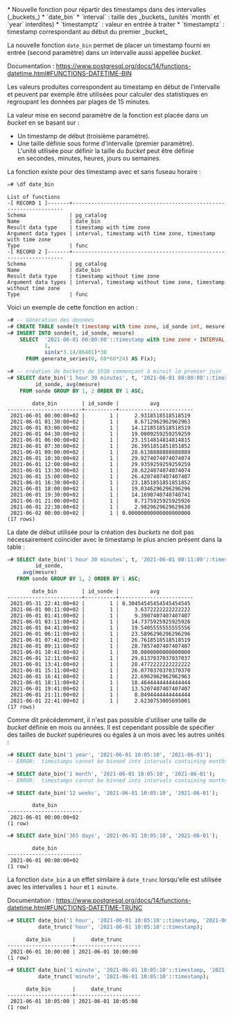 <!--
Les commits sur ce sujet sont :

* https://git.postgresql.org/gitweb/?p=postgresql.git;a=commit;h=49ab61f0bdc93984a8d36b602f6f2a15f09ebcc7

Discussion

* https://www.postgresql.org/message-id/flat/CACPNZCt4buQFRgy6DyjuZS-2aPDpccRkrJBmgUfwYc1KiaXYxg@mail.gmail.com

-->

<div class="slide-content">
* Nouvelle fonction pour répartir des timestamps dans des intervalles
  (_buckets_)
* `date_bin`
  * `interval` : taille des _buckets_ (unités `month` et `year` interdites)
  * `timestamptz` : valeur en entrée à traiter
  * `timestamptz` : timestamp correspondant au début du premier _bucket_

</div>

<div class="notes">

<!-- https://www.postgresql.org/docs/14/functions-datetime.html#FUNCTIONS-DATETIME-BIN -->

La nouvelle fonction `date_bin` permet de placer un timestamp fourni en entrée 
(second paramètre) dans un intervalle aussi appellée _bucket_.

Documentation : <https://www.postgresql.org/docs/14/functions-datetime.html#FUNCTIONS-DATETIME-BIN>

Les valeurs produites correspondent au timestamp en début de l'intervalle
et peuvent par exemple être utilisées pour calculer des statistiques en
regroupant les données par plages de 15 minutes.

La valeur mise en second paramètre de la fonction est placée dans un _bucket_
en se basant sur :

* Un timestamp de début (troisième paramètre).
* Une taille définie sous forme d'intervalle (premier paramètre). \
  L'unité utilisée pour définir la taille du _bucket_ peut être définie \
  en secondes, minutes, heures, jours ou semaines.

La fonction existe pour des timestamp avec et sans fuseau horaire :

```sql
=# \df date_bin
```
```text
List of functions
-[ RECORD 1 ]-------+-------------------------------------------------------------------
Schema              | pg_catalog
Name                | date_bin
Result data type    | timestamp with time zone
Argument data types | interval, timestamp with time zone, timestamp with time zone
Type                | func
-[ RECORD 2 ]-------+-------------------------------------------------------------------
Schema              | pg_catalog
Name                | date_bin
Result data type    | timestamp without time zone
Argument data types | interval, timestamp without time zone, timestamp without time zone
Type                | func
```

Voici un exemple de cette fonction en action :

```sql
=# -- Génération des données
=# CREATE TABLE sonde(t timestamp with time zone, id_sonde int, mesure int);
=# INSERT INTO sonde(t, id_sonde, mesure)
    SELECT  '2021-06-01 00:00:00'::timestamp with time zone + INTERVAL '1s' * x,
            1,
            sin(x*3.14/86401)*30
      FROM generate_series(0, 60*60*24) AS F(x);

=# -- création de buckets de 1h30 commençant à minuit le premier juin
=# SELECT date_bin('1 hour 30 minutes', t, '2021-06-01 00:00:00'::timestamp with time zone),
         id_sonde, avg(mesure)
    FROM sonde GROUP BY 1, 2 ORDER BY 1 ASC;
```
```text
        date_bin        | id_sonde |          avg
------------------------+----------+------------------------
 2021-06-01 00:00:00+02 |        1 |     2.9318518518518519
 2021-06-01 01:30:00+02 |        1 |     8.6712962962962963
 2021-06-01 03:00:00+02 |        1 |    14.1218518518518519
 2021-06-01 04:30:00+02 |        1 |    19.0009259259259259
 2021-06-01 06:00:00+02 |        1 |    23.1514814814814815
 2021-06-01 07:30:00+02 |        1 |    26.3951851851851852
 2021-06-01 09:00:00+02 |        1 |    28.6138888888888889
 2021-06-01 10:30:00+02 |        1 |    29.9274074074074074
 2021-06-01 12:00:00+02 |        1 |    29.9359259259259259
 2021-06-01 13:30:00+02 |        1 |    28.6224074074074074
 2021-06-01 15:00:00+02 |        1 |    26.4207407407407407
 2021-06-01 16:30:00+02 |        1 |    23.1851851851851852
 2021-06-01 18:00:00+02 |        1 |    19.0346296296296296
 2021-06-01 19:30:00+02 |        1 |    14.1690740740740741
 2021-06-01 21:00:00+02 |        1 |     8.7175925925925926
 2021-06-01 22:30:00+02 |        1 |     2.9829629629629630
 2021-06-02 00:00:00+02 |        1 | 0.00000000000000000000
(17 rows)
```

La date de début utilisée pour la création des _buckets_ ne doit pas
nécessairement coïncider avec le timestamp le plus ancien présent dans la table
:

```sql
=# SELECT date_bin('1 hour 30 minutes', t, '2021-06-01 00:11:00'::timestamp with time zone),
         id_sonde,
	 avg(mesure)
   FROM sonde GROUP BY 1, 2 ORDER BY 1 ASC;
```
```text
        date_bin        | id_sonde |          avg
------------------------+----------+------------------------
 2021-05-31 22:41:00+02 |        1 | 0.30454545454545454545
 2021-06-01 00:11:00+02 |        1 |     3.6372222222222222
 2021-06-01 01:41:00+02 |        1 |     9.3907407407407407
 2021-06-01 03:11:00+02 |        1 |    14.7375925925925926
 2021-06-01 04:41:00+02 |        1 |    19.5405555555555556
 2021-06-01 06:11:00+02 |        1 |    23.5896296296296296
 2021-06-01 07:41:00+02 |        1 |    26.7618518518518519
 2021-06-01 09:11:00+02 |        1 |    28.7857407407407407
 2021-06-01 10:41:00+02 |        1 |    30.0000000000000000
 2021-06-01 12:11:00+02 |        1 |    29.8137037037037037
 2021-06-01 13:41:00+02 |        1 |    28.4772222222222222
 2021-06-01 15:11:00+02 |        1 |    26.0770370370370370
 2021-06-01 16:41:00+02 |        1 |    22.6962962962962963
 2021-06-01 18:11:00+02 |        1 |    18.4644444444444444
 2021-06-01 19:41:00+02 |        1 |    13.5207407407407407
 2021-06-01 21:11:00+02 |        1 |     8.0494444444444444
 2021-06-01 22:41:00+02 |        1 |     2.6230753005695001
(17 rows)
```

Comme dit précédemment, il n'est pas possible d'utiliser une taille de _bucket_
définie en mois ou années. Il est cependant possible de spécifier des tailles de
_bucket_ supérieures ou égales à un mois avec les autres unités :

```sql
=# SELECT date_bin('1 year', '2021-06-01 10:05:10', '2021-06-01');
-- ERROR:  timestamps cannot be binned into intervals containing months or years

=# SELECT date_bin('1 month', '2021-06-01 10:05:10', '2021-06-01');
-- ERROR:  timestamps cannot be binned into intervals containing months or years

=# SELECT date_bin('12 weeks', '2021-06-01 10:05:10', '2021-06-01');
```
```text
        date_bin
------------------------
 2021-06-01 00:00:00+02
(1 row)
```
```sql
=# SELECT date_bin('365 days', '2021-06-01 10:05:10', '2021-06-01');
```
```text
        date_bin
------------------------
 2021-06-01 00:00:00+02
(1 row)
```

<!-- https://www.postgresql.org/docs/14/functions-datetime.html#FUNCTIONS-DATETIME-TRUNC -->

La fonction `date_bin` a un effet similaire à `date_trunc` lorsqu'elle est 
utilisée avec les intervalles `1 hour` et `1 minute`.

Documentation : <https://www.postgresql.org/docs/14/functions-datetime.html#FUNCTIONS-DATETIME-TRUNC>

```sql
=# SELECT date_bin('1 hour', '2021-06-01 10:05:10'::timestamp, '2021-06-01'),
          date_trunc('hour', '2021-06-01 10:05:10'::timestamp);
```
```text
      date_bin       |     date_trunc
---------------------+---------------------
 2021-06-01 10:00:00 | 2021-06-01 10:00:00
(1 row)
```
```sql
=# SELECT date_bin('1 minute', '2021-06-01 10:05:10'::timestamp, '2021-06-01'),
          date_trunc('minute', '2021-06-01 10:05:10'::timestamp);
```
```text
      date_bin       |     date_trunc
---------------------+---------------------
 2021-06-01 10:05:00 | 2021-06-01 10:05:00
(1 row)
```

</div>
